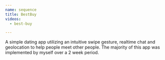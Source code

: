 ```yaml
---
name: sequence
title: BestBuy
videos:
  - best-buy

---
```

A simple dating app utilizing an intuitive swipe gesture, realtime chat and geolocation to help people meet other people. The majority of this app was implemented by myself over a 2 week period.
